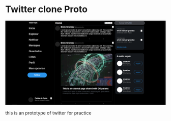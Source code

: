 # Twitter clone Proto

![./resources/twitter.png](./resources/twitter.png)

this is an prototype of twitter for practice